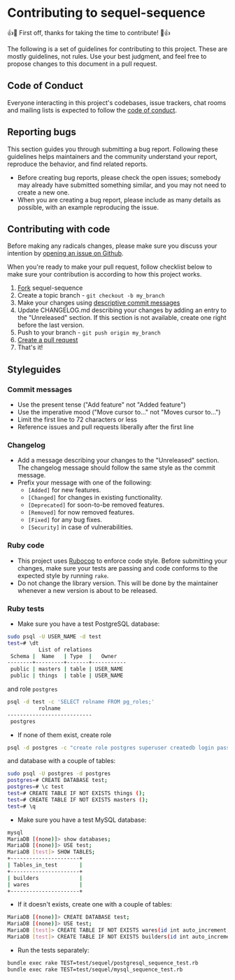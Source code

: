 # Contributing to sequel-sequence

👍🎉 First off, thanks for taking the time to contribute! 🎉👍

The following is a set of guidelines for contributing to this project. These are
mostly guidelines, not rules. Use your best judgment, and feel free to propose
changes to this document in a pull request.

## Code of Conduct

Everyone interacting in this project's codebases, issue trackers, chat rooms and
mailing lists is expected to follow the [code of conduct](https://github.com/oreol-group/sequel-sequence/blob/master/CODE_OF_CONDUCT.md).

## Reporting bugs

This section guides you through submitting a bug report. Following these
guidelines helps maintainers and the community understand your report, reproduce
the behavior, and find related reports.

- Before creating bug reports, please check the open issues; somebody may
  already have submitted something similar, and you may not need to create a new
  one.
- When you are creating a bug report, please include as many details as
  possible, with an example reproducing the issue.

## Contributing with code

Before making any radicals changes, please make sure you discuss your intention
by [opening an issue on Github](https://github.com/oreol-group/sequel-sequence/issues).

When you're ready to make your pull request, follow checklist below to make sure
your contribution is according to how this project works.

1. [Fork](https://help.github.com/forking/) sequel-sequence
2. Create a topic branch - `git checkout -b my_branch`
3. Make your changes using [descriptive commit messages](#commit-messages)
4. Update CHANGELOG.md describing your changes by adding an entry to the
   "Unreleased" section. If this section is not available, create one right
   before the last version.
5. Push to your branch - `git push origin my_branch`
6. [Create a pull request](https://docs.github.com/articles/creating-a-pull-request)
7. That's it!

## Styleguides

### Commit messages

- Use the present tense ("Add feature" not "Added feature")
- Use the imperative mood ("Move cursor to..." not "Moves cursor to...")
- Limit the first line to 72 characters or less
- Reference issues and pull requests liberally after the first line

### Changelog

- Add a message describing your changes to the "Unreleased" section. The
  changelog message should follow the same style as the commit message.
- Prefix your message with one of the following:
  - `[Added]` for new features.
  - `[Changed]` for changes in existing functionality.
  - `[Deprecated]` for soon-to-be removed features.
  - `[Removed]` for now removed features.
  - `[Fixed]` for any bug fixes.
  - `[Security]` in case of vulnerabilities.

### Ruby code

- This project uses [Rubocop](https://rubocop.org) to enforce code style. Before
  submitting your changes, make sure your tests are passing and code conforms to
  the expected style by running `rake`.
- Do not change the library version. This will be done by the maintainer
  whenever a new version is about to be released.

### Ruby tests

- Make sure you have a test PostgreSQL database:
```bash
sudo psql -U USER_NAME -d test
test=# \dt
          List of relations
 Schema |  Name   | Type  |   Owner   
--------+---------+-------+-----------
 public | masters | table | USER_NAME
 public | things  | table | USER_NAME
```
and role `postgres`
```bash
psql -d test -c 'SELECT rolname FROM pg_roles;'
          rolname          
---------------------------
 postgres
```
- If none of them exist, create role
```bash
psql -d postgres -c "create role postgres superuser createdb login password 'postgres';"
```
and database with a couple of tables:

```bash
sudo psql -U postgres -d postgres
postgres=# CREATE DATABASE test;
postgres=# \c test
test=# CREATE TABLE IF NOT EXISTS things ();
test=# CREATE TABLE IF NOT EXISTS masters ();
test=# \q
```
- Make sure you have a test MySQL database:
```bash
mysql
MariaDB [(none)]> show databases;
MariaDB [(none)]> USE test;
MariaDB [test]> SHOW TABLES;
+----------------------+
| Tables_in_test       |
+----------------------+
| builders             |
| wares                |
+----------------------+
```
- If it doesn't exists, create one with a couple of tables:
```bash
MariaDB [(none)]> CREATE DATABASE test;
MariaDB [(none)]> USE test;
MariaDB [test]> CREATE TABLE IF NOT EXISTS wares(id int auto_increment, primary key(id));
MariaDB [test]> CREATE TABLE IF NOT EXISTS builders(id int auto_increment, primary key(id));
```
- Run the tests separately:
```bash
bundle exec rake TEST=test/sequel/postgresql_sequence_test.rb
bundle exec rake TEST=test/sequel/mysql_sequence_test.rb
```

